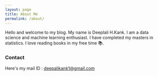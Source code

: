```yaml
---
layout: page
title: About Me
permalink: /about/
---
```


Hello and welcome to my blog. My name is Deeplali H.Kank. I am a data science and machine learning enthusiast. I have completed my masters in statistics. I love reading books in my free time 📚.

### Contact
Here's my mail ID : deepalikank1@gmail.com
